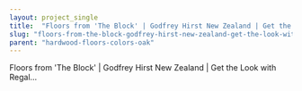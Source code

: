 ```yaml
---
layout: project_single
title:  "Floors from 'The Block' | Godfrey Hirst New Zealand | Get the Look with Regal…"
slug: "floors-from-the-block-godfrey-hirst-new-zealand-get-the-look-with-regal"
parent: "hardwood-floors-colors-oak"
---
```

Floors from 'The Block' | Godfrey Hirst New Zealand | Get the Look with Regal…